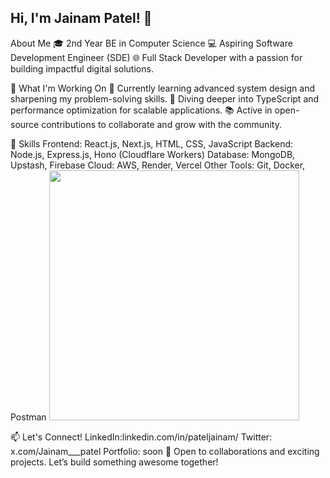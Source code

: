 ## Hi, I'm Jainam Patel! 👋
About Me
🎓 2nd Year BE in Computer Science
💻 Aspiring Software Development Engineer (SDE)
🌐 Full Stack Developer with a passion for building impactful digital solutions. 


🚀 What I'm Working On
🔭 Currently learning advanced system design and sharpening my problem-solving skills.
🌱 Diving deeper into TypeScript and performance optimization for scalable applications.
📚 Active in open-source contributions to collaborate and grow with the community.


🌟 Skills
Frontend: React.js, Next.js, HTML, CSS, JavaScript
Backend: Node.js, Express.js, Hono (Cloudflare Workers)
Database: MongoDB, Upstash, Firebase
Cloud: AWS, Render, Vercel
Other Tools: Git, Docker, Postman
<img src="https://github-readme-stats.vercel.app/api?username=jainampatel22&show_icons=true&theme=ADD_THEME_HERE" width="400">

📫 Let's Connect!
LinkedIn:linkedin.com/in/pateljainam/
Twitter: x.com/Jainam___patel
Portfolio: soon
🙌 Open to collaborations and exciting projects. Let’s build something awesome together!



<!--
**jainampatel22/jainampatel22** is a ✨ _special_ ✨ repository because its `README.md` (this file) appears on your GitHub profile.

Here are some ideas to get you started:

- 🔭 I’m currently working on ...
- 🌱 I’m currently learning ...
- 👯 I’m looking to collaborate on ...
- 🤔 I’m looking for help with ...
- 💬 Ask me about ...
- 📫 How to reach me: ...
- 😄 Pronouns: ...
- ⚡ Fun fact: ...
-->
